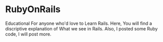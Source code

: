 # RubyOnRails
Educational For anyone who'd love to Learn Rails. Here, You will find a discriptive explanation of What we see in Rails.
Also, I posted some Ruby code, I will post more.
